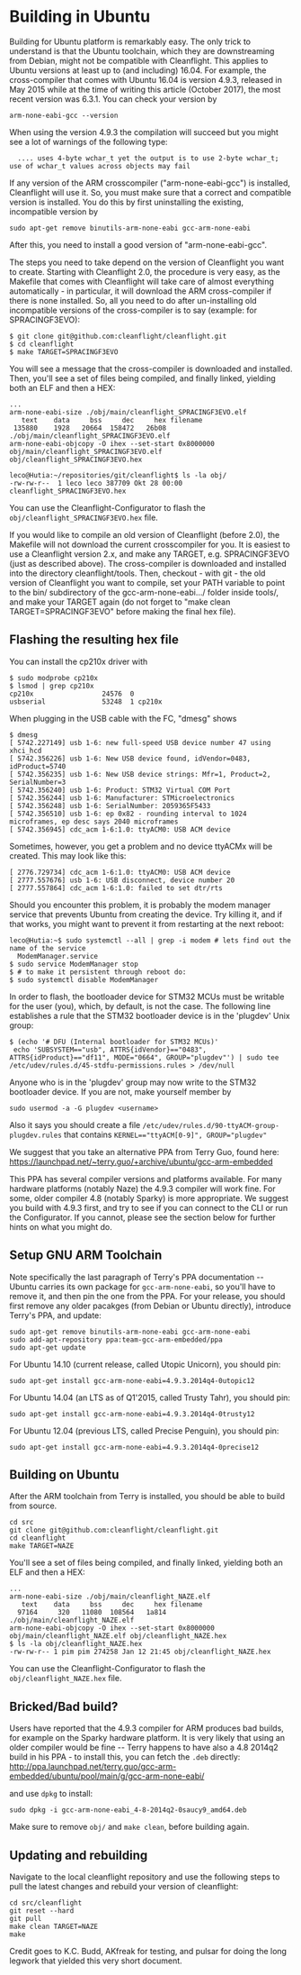 # Building in Ubuntu

Building for Ubuntu platform is remarkably easy. The only trick to understand is that the Ubuntu toolchain,
which they are downstreaming from Debian, might not be compatible with Cleanflight. This applies to Ubuntu versions
at least up to (and including) 16.04. For example, the cross-compiler that comes with Ubuntu 16.04 is version 4.9.3, 
released in May 2015 while at the time of writing this article (October 2017), the most recent version was 6.3.1.
You can check your version by

```
arm-none-eabi-gcc --version
```

When using the version 4.9.3 the compilation will succeed but you might see a lot of warnings of the following type:

```
  .... uses 4-byte wchar_t yet the output is to use 2-byte wchar_t; use of wchar_t values across objects may fail
```

If any version of the ARM crosscompiler ("arm-none-eabi-gcc") is installed, Cleanflight will use it. So, you must make sure that a correct
and compatible version is installed. You do this by first uninstalling the existing, incompatible version by
```
sudo apt-get remove binutils-arm-none-eabi gcc-arm-none-eabi
```
After this, you need to install a good version of "arm-none-eabi-gcc". 

The steps you need to take depend on the version of Cleanflight you want to create. Starting with Cleanflight 2.0, the procedure is very easy, as the Makefile that comes with Cleanflight will take care of almost everything automatically - in particular, it will download the ARM cross-compiler if there is none installed. So, all you need to do after un-installing old incompatible versions of the cross-compiler is to say (example: for SPRACINGF3EVO):
```
$ git clone git@github.com:cleanflight/cleanflight.git
$ cd cleanflight
$ make TARGET=SPRACINGF3EVO
```

You will see a message that the cross-compiler is downloaded and installed. Then, you'll see a set of files being compiled, and finally linked, yielding both an ELF and then a HEX:
```
...
arm-none-eabi-size ./obj/main/cleanflight_SPRACINGF3EVO.elf
   text	   data	    bss	    dec	    hex	filename
 135880	   1928	  20664	 158472	  26b08	./obj/main/cleanflight_SPRACINGF3EVO.elf
arm-none-eabi-objcopy -O ihex --set-start 0x8000000 obj/main/cleanflight_SPRACINGF3EVO.elf obj/cleanflight_SPRACINGF3EVO.hex

leco@Hutia:~/repositories/git/cleanflight$ ls -la obj/
-rw-rw-r--  1 leco leco 387709 Okt 28 00:00 cleanflight_SPRACINGF3EVO.hex

```

You can use the Cleanflight-Configurator to flash the ```obj/cleanflight_SPRACINGF3EVO.hex``` file.

If you would like to compile an old version of Cleanflight (before 2.0), the Makefile will not download the 
current crosscompiler for you. It is easiest to use a Cleanflight version 2.x, and make any TARGET, e.g. SPRACINGF3EVO (just as described above). The cross-compiler is downloaded and installed into the directory cleanflight/tools. Then, checkout - with git - the old version of Cleanflight you want to compile, set your PATH variable to point to the bin/ subdirectory of the gcc-arm-none-eabi.../ folder inside tools/, and make your TARGET again (do not forget to "make clean TARGET=SPRACINGF3EVO" before making the final hex file).


## Flashing the resulting hex file
You can install the cp210x driver with
```
$ sudo modprobe cp210x
$ lsmod | grep cp210x
cp210x                 24576  0
usbserial              53248  1 cp210x
```
When plugging in the USB cable with the FC, "dmesg" shows
```
$ dmesg
[ 5742.227149] usb 1-6: new full-speed USB device number 47 using xhci_hcd
[ 5742.356226] usb 1-6: New USB device found, idVendor=0483, idProduct=5740
[ 5742.356235] usb 1-6: New USB device strings: Mfr=1, Product=2, SerialNumber=3
[ 5742.356240] usb 1-6: Product: STM32 Virtual COM Port  
[ 5742.356244] usb 1-6: Manufacturer: STMicroelectronics
[ 5742.356248] usb 1-6: SerialNumber: 2059365F5433
[ 5742.356510] usb 1-6: ep 0x82 - rounding interval to 1024 microframes, ep desc says 2040 microframes
[ 5742.356945] cdc_acm 1-6:1.0: ttyACM0: USB ACM device
```
Sometimes, however, you get a problem and no device ttyACMx will be created. This may look like this:
```
[ 2776.729734] cdc_acm 1-6:1.0: ttyACM0: USB ACM device
[ 2777.557676] usb 1-6: USB disconnect, device number 20
[ 2777.557864] cdc_acm 1-6:1.0: failed to set dtr/rts
```

Should you encounter this problem, it is probably the modem manager service that prevents Ubuntu from creating the device. Try killing it, and if that works, you might want to prevent it from restarting at the next reboot:
```
leco@Hutia:~$ sudo systemctl --all | grep -i modem # lets find out the name of the service
  ModemManager.service  
$ sudo service ModemManager stop
$ # to make it persistent through reboot do:
$ sudo systemctl disable ModemManager
```

In order to flash, the bootloader device for STM32 MCUs must be writable for the user (you), which, by default, is not the case. The following line establishes a rule that the STM32 bootloader device is in the 'plugdev' Unix group:
```
$ (echo '# DFU (Internal bootloader for STM32 MCUs)'
 echo 'SUBSYSTEM=="usb", ATTRS{idVendor}=="0483", ATTRS{idProduct}=="df11", MODE="0664", GROUP="plugdev"') | sudo tee /etc/udev/rules.d/45-stdfu-permissions.rules > /dev/null
```
Anyone who is in the 'plugdev' group may now write to the STM32 bootloader device. If you are not, make yourself member by

```
sudo usermod -a -G plugdev <username>
```

Also it says you should create a file 
`/etc/udev/rules.d/90-ttyACM-group-plugdev.rules`
that contains 
`KERNEL=="ttyACM[0-9]", GROUP="plugdev"`
 




We suggest that you take an
alternative PPA from Terry Guo, found here:
https://launchpad.net/~terry.guo/+archive/ubuntu/gcc-arm-embedded

This PPA has several compiler versions and platforms available. For many hardware platforms (notably Naze)
the 4.9.3 compiler will work fine. For some, older compiler 4.8 (notably Sparky) is more appropriate. We
suggest you build with 4.9.3 first, and try to see if you can connect to the CLI or run the Configurator.
If you cannot, please see the section below for further hints on what you might do.

## Setup GNU ARM Toolchain

Note specifically the last paragraph of Terry's PPA documentation -- Ubuntu carries its own package for
`gcc-arm-none-eabi`, so you'll have to remove it, and then pin the one from the PPA.
For your release, you should first remove any older pacakges (from Debian or Ubuntu directly), introduce
Terry's PPA, and update:
```
sudo apt-get remove binutils-arm-none-eabi gcc-arm-none-eabi
sudo add-apt-repository ppa:team-gcc-arm-embedded/ppa
sudo apt-get update
```

For Ubuntu 14.10 (current release, called Utopic Unicorn), you should pin:
```
sudo apt-get install gcc-arm-none-eabi=4.9.3.2014q4-0utopic12
```

For Ubuntu 14.04 (an LTS as of Q1'2015, called Trusty Tahr), you should pin:
```
sudo apt-get install gcc-arm-none-eabi=4.9.3.2014q4-0trusty12
```

For Ubuntu 12.04 (previous LTS, called Precise Penguin), you should pin:
```
sudo apt-get install gcc-arm-none-eabi=4.9.3.2014q4-0precise12
```

## Building on Ubuntu

After the ARM toolchain from Terry is installed, you should be able to build from source.
```
cd src
git clone git@github.com:cleanflight/cleanflight.git
cd cleanflight
make TARGET=NAZE
```

You'll see a set of files being compiled, and finally linked, yielding both an ELF and then a HEX:
```
...
arm-none-eabi-size ./obj/main/cleanflight_NAZE.elf 
   text    data     bss     dec     hex filename
  97164     320   11080  108564   1a814 ./obj/main/cleanflight_NAZE.elf
arm-none-eabi-objcopy -O ihex --set-start 0x8000000 obj/main/cleanflight_NAZE.elf obj/cleanflight_NAZE.hex
$ ls -la obj/cleanflight_NAZE.hex                                                                                                                                                 
-rw-rw-r-- 1 pim pim 274258 Jan 12 21:45 obj/cleanflight_NAZE.hex
```

You can use the Cleanflight-Configurator to flash the ```obj/cleanflight_NAZE.hex``` file.

## Bricked/Bad build?

Users have reported that the 4.9.3 compiler for ARM produces bad builds, for example on the Sparky hardware platform.
It is very likely that using an older compiler would be fine -- Terry happens to have also a 4.8 2014q2 build in his
PPA - to install this, you can fetch the `.deb` directly:
http://ppa.launchpad.net/terry.guo/gcc-arm-embedded/ubuntu/pool/main/g/gcc-arm-none-eabi/

and use `dpkg` to install:
```
sudo dpkg -i gcc-arm-none-eabi_4-8-2014q2-0saucy9_amd64.deb
```

Make sure to remove `obj/` and `make clean`, before building again.

## Updating and rebuilding

Navigate to the local cleanflight repository and use the following steps to pull the latest changes and rebuild your version of cleanflight:

```
cd src/cleanflight
git reset --hard
git pull
make clean TARGET=NAZE
make
```

Credit goes to K.C. Budd, AKfreak for testing, and pulsar for doing the long legwork that yielded this very short document.
